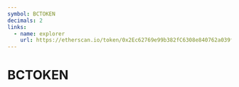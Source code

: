 ```yaml
---
symbol: BCTOKEN
decimals: 2
links:
  - name: explorer
    url: https://etherscan.io/token/0x2Ec62769e99b382fC6308e840762a039f6507845
---
```


# BCTOKEN
